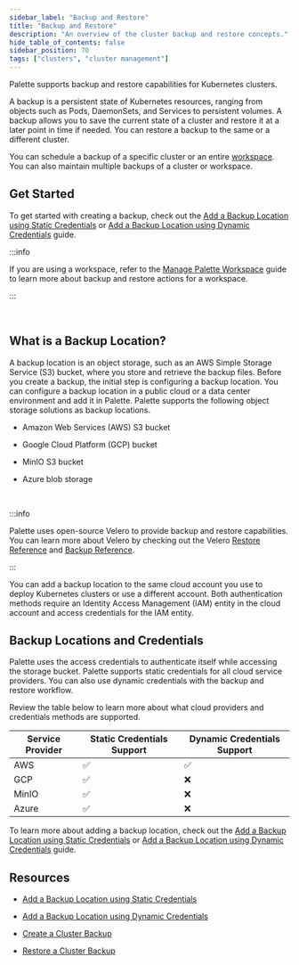 ```yaml
---
sidebar_label: "Backup and Restore"
title: "Backup and Restore"
description: "An overview of the cluster backup and restore concepts."
hide_table_of_contents: false
sidebar_position: 70
tags: ["clusters", "cluster management"]
---
```


Palette supports backup and restore capabilities for Kubernetes clusters.

A backup is a persistent state of Kubernetes resources, ranging from objects such as Pods, DaemonSets, and Services to persistent volumes. A backup allows you to save the current state of a cluster and restore it at a later point in time if needed. You can restore a backup to the same or a different cluster.

You can schedule a backup of a specific cluster or an entire [workspace](../../../workspace/workspace.md). You can also maintain multiple backups of a cluster or workspace.

## Get Started

To get started with creating a backup, check out the [Add a Backup Location using Static Credentials](add-backup-location-static.md) or [Add a Backup Location using Dynamic Credentials](add-backup-location-dynamic.md) guide.

:::info

If you are using a workspace, refer to the [Manage Palette Workspace](/workspace/workload-features#managepaletteworkspace) guide to learn more about backup and restore actions for a workspace.

:::

 <br />

## What is a Backup Location?

A backup location is an object storage, such as an AWS Simple Storage Service (S3) bucket, where you store and retrieve the backup files. Before you create a backup, the initial step is configuring a backup location. You can configure a backup location in a public cloud or a data center environment and add it in Palette. Palette supports the following object storage solutions as backup locations.

- Amazon Web Services (AWS) S3 bucket

- Google Cloud Platform (GCP) bucket

- MinIO S3 bucket

- Azure blob storage

<br />

:::info

Palette uses open-source Velero to provide backup and restore capabilities. You can learn more about Velero by checking out the Velero [Restore Reference](https://velero.io/docs/main/restore-reference/) and [Backup Reference](https://velero.io/docs/main/backup-reference/).

:::

You can add a backup location to the same cloud account you use to deploy Kubernetes clusters or use a different account. Both authentication methods require an Identity Access Management (IAM) entity in the cloud account and access credentials for the IAM entity.

## Backup Locations and Credentials

Palette uses the access credentials to authenticate itself while accessing the storage bucket. Palette supports static credentials for all cloud service providers. You can also use dynamic credentials with the backup and restore workflow.

Review the table below to learn more about what cloud providers and credentials methods are supported.

| **Service Provider** | **Static Credentials Support** | **Dynamic Credentials Support** |
| -------------------- | ------------------------------ | ------------------------------- |
| AWS                  | ✅                             | ✅                              |
| GCP                  | ✅                             | ❌                              |
| MinIO                | ✅                             | ❌                              |
| Azure                | ✅                             | ❌                              |

To learn more about adding a backup location, check out the [Add a Backup Location using Static Credentials](/clusters/cluster-management/backup-restore/add-backup-location-static) or [Add a Backup Location using Dynamic Credentials](/clusters/cluster-management/backup-restore/add-backup-location-dynamic) guide.

## Resources

- [Add a Backup Location using Static Credentials](add-backup-location-static.md)

- [Add a Backup Location using Dynamic Credentials](add-backup-location-dynamic.md)

- [Create a Cluster Backup](create-cluster-backup.md)

- [Restore a Cluster Backup](restore-cluster-backup.md)
